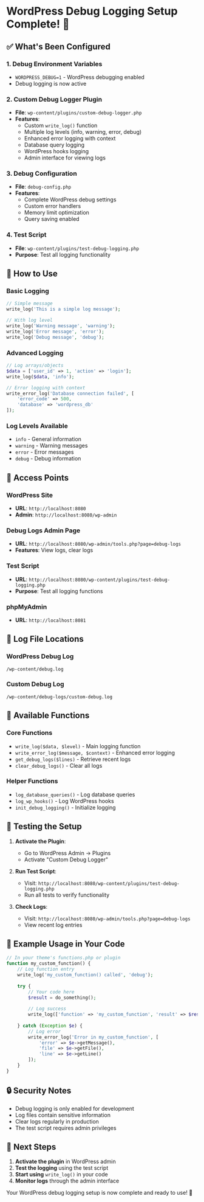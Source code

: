 # WordPress Debug Logging Setup Complete! 🎉

## ✅ What's Been Configured

### 1. **Debug Environment Variables**
- `WORDPRESS_DEBUG=1` - WordPress debugging enabled
- Debug logging is now active

### 2. **Custom Debug Logger Plugin**
- **File**: `wp-content/plugins/custom-debug-logger.php`
- **Features**:
  - Custom `write_log()` function
  - Multiple log levels (info, warning, error, debug)
  - Enhanced error logging with context
  - Database query logging
  - WordPress hooks logging
  - Admin interface for viewing logs

### 3. **Debug Configuration**
- **File**: `debug-config.php`
- **Features**:
  - Complete WordPress debug settings
  - Custom error handlers
  - Memory limit optimization
  - Query saving enabled

### 4. **Test Script**
- **File**: `wp-content/plugins/test-debug-logging.php`
- **Purpose**: Test all logging functionality

## 🚀 How to Use

### **Basic Logging**
```php
// Simple message
write_log('This is a simple log message');

// With log level
write_log('Warning message', 'warning');
write_log('Error message', 'error');
write_log('Debug message', 'debug');
```

### **Advanced Logging**
```php
// Log arrays/objects
$data = ['user_id' => 1, 'action' => 'login'];
write_log($data, 'info');

// Error logging with context
write_error_log('Database connection failed', [
    'error_code' => 500,
    'database' => 'wordpress_db'
]);
```

### **Log Levels Available**
- `info` - General information
- `warning` - Warning messages
- `error` - Error messages
- `debug` - Debug information

## 📍 Access Points

### **WordPress Site**
- **URL**: `http://localhost:8080`
- **Admin**: `http://localhost:8080/wp-admin`

### **Debug Logs Admin Page**
- **URL**: `http://localhost:8080/wp-admin/tools.php?page=debug-logs`
- **Features**: View logs, clear logs

### **Test Script**
- **URL**: `http://localhost:8080/wp-content/plugins/test-debug-logging.php`
- **Purpose**: Test all logging functions

### **phpMyAdmin**
- **URL**: `http://localhost:8081`

## 📁 Log File Locations

### **WordPress Debug Log**
```
/wp-content/debug.log
```

### **Custom Debug Log**
```
/wp-content/debug-logs/custom-debug.log
```

## 🔧 Available Functions

### **Core Functions**
- `write_log($data, $level)` - Main logging function
- `write_error_log($message, $context)` - Enhanced error logging
- `get_debug_logs($lines)` - Retrieve recent logs
- `clear_debug_logs()` - Clear all logs

### **Helper Functions**
- `log_database_queries()` - Log database queries
- `log_wp_hooks()` - Log WordPress hooks
- `init_debug_logging()` - Initialize logging

## 🧪 Testing the Setup

1. **Activate the Plugin**:
   - Go to WordPress Admin → Plugins
   - Activate "Custom Debug Logger"

2. **Run Test Script**:
   - Visit: `http://localhost:8080/wp-content/plugins/test-debug-logging.php`
   - Run all tests to verify functionality

3. **Check Logs**:
   - Visit: `http://localhost:8080/wp-admin/tools.php?page=debug-logs`
   - View recent log entries

## 📝 Example Usage in Your Code

```php
// In your theme's functions.php or plugin
function my_custom_function() {
    // Log function entry
    write_log('my_custom_function() called', 'debug');
    
    try {
        // Your code here
        $result = do_something();
        
        // Log success
        write_log(['function' => 'my_custom_function', 'result' => $result], 'info');
        
    } catch (Exception $e) {
        // Log error
        write_error_log('Error in my_custom_function', [
            'error' => $e->getMessage(),
            'file' => $e->getFile(),
            'line' => $e->getLine()
        ]);
    }
}
```

## 🔒 Security Notes

- Debug logging is only enabled for development
- Log files contain sensitive information
- Clear logs regularly in production
- The test script requires admin privileges

## 🎯 Next Steps

1. **Activate the plugin** in WordPress admin
2. **Test the logging** using the test script
3. **Start using** `write_log()` in your code
4. **Monitor logs** through the admin interface

Your WordPress debug logging setup is now complete and ready to use! 🚀
